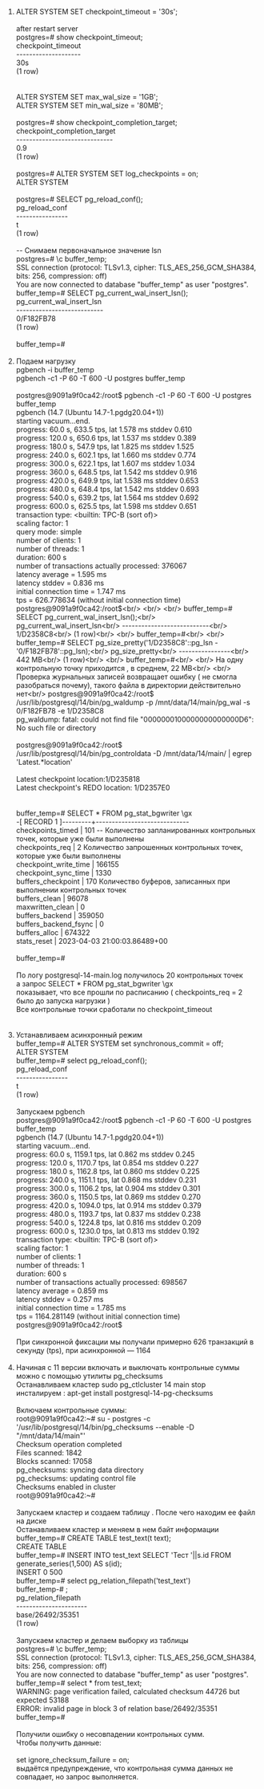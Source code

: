 
1. ALTER SYSTEM SET checkpoint_timeout = '30s';<br/>
   <br/>
   after restart server<br/>
   postgres=# show checkpoint_timeout;<br/>
   checkpoint_timeout<br/>
   --------------------<br/>
   30s<br/>
   (1 row)<br/>
   <br/>
   <br/>
   ALTER SYSTEM SET max_wal_size = '1GB';<br/>
   ALTER SYSTEM SET min_wal_size = '80MB';<br/>
   <br/>
   postgres=# show checkpoint_completion_target;<br/>
   checkpoint_completion_target<br/>
   ------------------------------<br/>
   0.9<br/>
   (1 row)<br/>
   <br/>
   postgres=# ALTER SYSTEM SET log_checkpoints = on;<br/>
   ALTER SYSTEM<br/>
   <br/>
   postgres=# SELECT pg_reload_conf();<br/>
   pg_reload_conf<br/>
   ----------------<br/>
   t<br/>
   (1 row)<br/>
   <br/>
   -- Снимаем первоначальное значение lsn<br/>
   postgres=# \c buffer_temp;<br/>
   SSL connection (protocol: TLSv1.3, cipher: TLS_AES_256_GCM_SHA384, bits: 256, compression: off)<br/>
   You are now connected to database "buffer_temp" as user "postgres".<br/>
   buffer_temp=# SELECT pg_current_wal_insert_lsn();<br/>
   pg_current_wal_insert_lsn<br/>
   ---------------------------<br/>
   0/F182FB78<br/>
   (1 row)<br/>
   <br/>
   buffer_temp=#<br/>
   <br/>
2.  Подаем нагрузку<br/>
    pgbench -i buffer_temp<br/>
    pgbench -c1 -P 60 -T 600 -U postgres buffer_temp<br/>
    <br/>
    postgres@9091a9f0ca42:/root$ pgbench -c1 -P 60 -T 600 -U postgres buffer_temp<br/>
    pgbench (14.7 (Ubuntu 14.7-1.pgdg20.04+1))<br/>
    starting vacuum...end.<br/>
    progress: 60.0 s, 633.5 tps, lat 1.578 ms stddev 0.610<br/>
    progress: 120.0 s, 650.6 tps, lat 1.537 ms stddev 0.389<br/>
    progress: 180.0 s, 547.9 tps, lat 1.825 ms stddev 1.525<br/>
    progress: 240.0 s, 602.1 tps, lat 1.660 ms stddev 0.774<br/>
    progress: 300.0 s, 622.1 tps, lat 1.607 ms stddev 1.034<br/>
    progress: 360.0 s, 648.5 tps, lat 1.542 ms stddev 0.916<br/>
    progress: 420.0 s, 649.9 tps, lat 1.538 ms stddev 0.653<br/>
    progress: 480.0 s, 648.4 tps, lat 1.542 ms stddev 0.693<br/>
    progress: 540.0 s, 639.2 tps, lat 1.564 ms stddev 0.692<br/>
    progress: 600.0 s, 625.5 tps, lat 1.598 ms stddev 0.651<br/>
    transaction type: <builtin: TPC-B (sort of)><br/>
    scaling factor: 1<br/>
    query mode: simple<br/>
    number of clients: 1<br/>
    number of threads: 1<br/>
    duration: 600 s<br/>
    number of transactions actually processed: 376067<br/>
    latency average = 1.595 ms<br/>
    latency stddev = 0.836 ms<br/>
    initial connection time = 1.747 ms<br/>
    tps = 626.778634 (without initial connection time)<br/>
    postgres@9091a9f0ca42:/root$<br/>
    <br/>
    <br/>
    buffer_temp=# SELECT pg_current_wal_insert_lsn();<br/>
    pg_current_wal_insert_lsn<br/>
    ---------------------------<br/>
    1/D2358C8<br/>
    (1 row)<br/>
    <br/>
    buffer_temp=#<br/>
    <br/>
    buffer_temp=# SELECT pg_size_pretty('1/D2358C8'::pg_lsn - '0/F182FB78'::pg_lsn);<br/>
    pg_size_pretty<br/>
    ----------------<br/>
    442 MB<br/>
    (1 row)<br/>
    <br/>
    buffer_temp=#<br/>
    <br/>
    На одну контрольную точку приходится , в среднем, 22 MB<br/>
    <br/>
    Проверка журнальных записей возвращает ошибку ( не смогла разобраться почему), такого файла в директории действительно нет<br/>
    postgres@9091a9f0ca42:/root$ /usr/lib/postgresql/14/bin/pg_waldump -p /mnt/data/14/main/pg_wal -s 0/F182FB78 -e 1/D2358C8<br/>
    pg_waldump: fatal: could not find file "0000000100000000000000D6": No such file or directory<br/>
    <br/>
    postgres@9091a9f0ca42:/root$ /usr/lib/postgresql/14/bin/pg_controldata -D /mnt/data/14/main/ | egrep 'Latest.*location'<br/>
    <br/>
    Latest checkpoint location:1/D235818<br/>
    Latest checkpoint's REDO location:    1/D2357E0<br/>
    <br/>
    <br/>
    buffer_temp=# SELECT * FROM pg_stat_bgwriter \gx<br/>
    -[ RECORD 1 ]---------+-----------------------------<br/>
    checkpoints_timed     | 101      -- Количество запланированных контрольных точек, которые уже были выполнены<br/>
    checkpoints_req       | 2           Количество запрошенных контрольных точек, которые уже были выполнены<br/>
    checkpoint_write_time | 166155<br/>
    checkpoint_sync_time  | 1330<br/>
    buffers_checkpoint    | 170        Количество буферов, записанных при выполнении контрольных точек<br/>
    buffers_clean         | 96078<br/>
    maxwritten_clean      | 0<br/>
    buffers_backend       | 359050<br/>
    buffers_backend_fsync | 0<br/>
    buffers_alloc         | 674322<br/>
    stats_reset           | 2023-04-03 21:00:03.86489+00<br/>
    <br/>
    buffer_temp=#<br/>
    <br/>
    По логу postgresql-14-main.log получилось 20 контрольных точек<br/>
    а запрос SELECT * FROM pg_stat_bgwriter \gx<br/>
    показывает, что все прошли по расписанию ( checkpoints_req = 2 было до запуска нагрузки )<br/>
    Все контрольные точки сработали по checkpoint_timeout<br/>
    <br/>
    <br/>
5. Устанавливаем асинхронный режим<br/>
   buffer_temp=# ALTER SYSTEM set synchronous_commit = off;<br/>
   ALTER SYSTEM<br/>
   buffer_temp=# select pg_reload_conf();<br/>
   pg_reload_conf<br/>
   ----------------<br/>
   t<br/>
   (1 row)<br/>
   <br/>
   Запускаем pgbench<br/>
   postgres@9091a9f0ca42:/root$ pgbench -c1 -P 60 -T 600 -U postgres buffer_temp<br/>
   pgbench (14.7 (Ubuntu 14.7-1.pgdg20.04+1))<br/>
   starting vacuum...end.<br/>
   progress: 60.0 s, 1159.1 tps, lat 0.862 ms stddev 0.245<br/>
   progress: 120.0 s, 1170.7 tps, lat 0.854 ms stddev 0.227<br/>
   progress: 180.0 s, 1162.8 tps, lat 0.860 ms stddev 0.225<br/>
   progress: 240.0 s, 1151.1 tps, lat 0.868 ms stddev 0.231<br/>
   progress: 300.0 s, 1106.2 tps, lat 0.904 ms stddev 0.301<br/>
   progress: 360.0 s, 1150.5 tps, lat 0.869 ms stddev 0.270<br/>
   progress: 420.0 s, 1094.0 tps, lat 0.914 ms stddev 0.379<br/>
   progress: 480.0 s, 1193.7 tps, lat 0.837 ms stddev 0.238<br/>
   progress: 540.0 s, 1224.8 tps, lat 0.816 ms stddev 0.209<br/>
   progress: 600.0 s, 1230.0 tps, lat 0.813 ms stddev 0.192<br/>
   transaction type: <builtin: TPC-B (sort of)><br/>
   scaling factor: 1<br/>
   number of clients: 1<br/>
   number of threads: 1<br/>
   duration: 600 s<br/>
   number of transactions actually processed: 698567<br/>
   latency average = 0.859 ms<br/>
   latency stddev = 0.257 ms<br/>
   initial connection time = 1.785 ms<br/>
   tps = 1164.281149 (without initial connection time)<br/>
   postgres@9091a9f0ca42:/root$<br/>
   <br/>
   При синхронной фиксации мы получали примерно 626 транзакций в секунду (tps), при асинхронной — 1164<br/>
   <br/>
6. Начиная с 11 версии включать и выключать контрольные суммы можно с помощью утилиты pg_checksums<br/>
   Останавливаем кластер  sudo pg_ctlcluster 14 main stop<br/>
   инсталируем :  apt-get install postgresql-14-pg-checksums<br/>
   <br/>
   Включаем контрольные суммы:<br/>
   root@9091a9f0ca42:~# su - postgres -c '/usr/lib/postgresql/14/bin/pg_checksums --enable -D "/mnt/data/14/main"'<br/>
   Checksum operation completed<br/>
   Files scanned:  1842<br/>
   Blocks scanned: 17058<br/>
   pg_checksums: syncing data directory<br/>
   pg_checksums: updating control file<br/>
   Checksums enabled in cluster<br/>
   root@9091a9f0ca42:~#<br/>
   <br/>
   Запускаем кластер и создаем таблицу . После чего находим ее файл на диске<br/>
   Останавливаем кластер и меняем в нем байт информации<br/>
   buffer_temp=# CREATE TABLE test_text(t text);<br/>
   CREATE TABLE<br/>
   buffer_temp=# INSERT INTO test_text SELECT 'Тест '||s.id FROM generate_series(1,500) AS s(id);<br/>
   INSERT 0 500<br/>
   buffer_temp=# select pg_relation_filepath('test_text')<br/>
   buffer_temp-# ;<br/>
   pg_relation_filepath<br/>
   ----------------------<br/>
   base/26492/35351<br/>
   (1 row)<br/>
   <br/>
   Запускаем кластер и делаем выборку из таблицы<br/>
   postgres=# \c buffer_temp;<br/>
   SSL connection (protocol: TLSv1.3, cipher: TLS_AES_256_GCM_SHA384, bits: 256, compression: off)<br/>
   You are now connected to database "buffer_temp" as user "postgres".<br/>
   buffer_temp=# select * from test_text;<br/>
   WARNING:  page verification failed, calculated checksum 44726 but expected 53188<br/>
   ERROR:  invalid page in block 3 of relation base/26492/35351<br/>
   buffer_temp=#<br/>
   <br/>
   Получили ошибку о несовпадении контрольных сумм.<br/>
   Чтобы получить данные:<br/>
   <br/>
   set ignore_checksum_failure = on;<br/>
   выдаётся предупреждение, что контрольная сумма данных не совпадает, но запрос выполняется.<br/>
